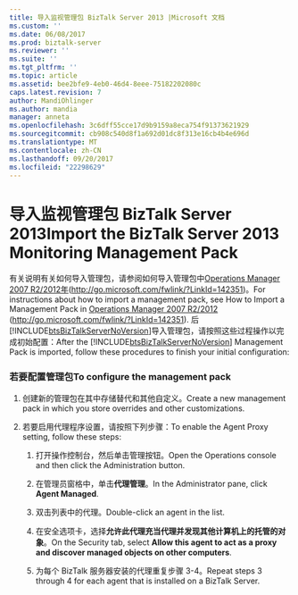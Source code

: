 ```yaml
---
title: 导入监视管理包 BizTalk Server 2013 |Microsoft 文档
ms.custom: ''
ms.date: 06/08/2017
ms.prod: biztalk-server
ms.reviewer: ''
ms.suite: ''
ms.tgt_pltfrm: ''
ms.topic: article
ms.assetid: bee2bfe9-4eb0-46d4-8eee-75182202080c
caps.latest.revision: 7
author: MandiOhlinger
ms.author: mandia
manager: anneta
ms.openlocfilehash: 3c6dff55cce17d9b9159a8eca754f91373621929
ms.sourcegitcommit: cb908c540d8f1a692d01dc8f313e16cb4b4e696d
ms.translationtype: MT
ms.contentlocale: zh-CN
ms.lasthandoff: 09/20/2017
ms.locfileid: "22298629"
---
```

# <a name="import-the-biztalk-server-2013-monitoring-management-pack"></a><span data-ttu-id="9e5c8-102">导入监视管理包 BizTalk Server 2013</span><span class="sxs-lookup"><span data-stu-id="9e5c8-102">Import the BizTalk Server 2013 Monitoring Management Pack</span></span>
<span data-ttu-id="9e5c8-103">有关说明有关如何导入管理包，请参阅如何导入管理包中[Operations Manager 2007 R2/2012年](http://go.microsoft.com/fwlink/?LinkId=142351)(http://go.microsoft.com/fwlink/?LinkId=142351)。</span><span class="sxs-lookup"><span data-stu-id="9e5c8-103">For instructions about how to import a management pack, see How to Import a Management Pack in [Operations Manager 2007 R2/2012](http://go.microsoft.com/fwlink/?LinkId=142351) (http://go.microsoft.com/fwlink/?LinkId=142351).</span></span> <span data-ttu-id="9e5c8-104">后[!INCLUDE[btsBizTalkServerNoVersion](../includes/btsbiztalkservernoversion-md.md)]导入管理包，请按照这些过程操作以完成初始配置：</span><span class="sxs-lookup"><span data-stu-id="9e5c8-104">After the [!INCLUDE[btsBizTalkServerNoVersion](../includes/btsbiztalkservernoversion-md.md)] Management Pack is imported, follow these procedures to finish your initial configuration:</span></span>  
  
### <a name="to-configure-the-management-pack"></a><span data-ttu-id="9e5c8-105">若要配置管理包</span><span class="sxs-lookup"><span data-stu-id="9e5c8-105">To configure the management pack</span></span>  
  
1.  <span data-ttu-id="9e5c8-106">创建新的管理包在其中存储替代和其他自定义。</span><span class="sxs-lookup"><span data-stu-id="9e5c8-106">Create a new management pack in which you store overrides and other customizations.</span></span>  
  
2.  <span data-ttu-id="9e5c8-107">若要启用代理程序设置，请按照下列步骤：</span><span class="sxs-lookup"><span data-stu-id="9e5c8-107">To enable the Agent Proxy setting, follow these steps:</span></span>  
  
    1.  <span data-ttu-id="9e5c8-108">打开操作控制台，然后单击管理按钮。</span><span class="sxs-lookup"><span data-stu-id="9e5c8-108">Open the Operations console and then click the Administration button.</span></span>  
  
    2.  <span data-ttu-id="9e5c8-109">在管理员窗格中，单击**代理管理**。</span><span class="sxs-lookup"><span data-stu-id="9e5c8-109">In the Administrator pane, click **Agent Managed**.</span></span>  
  
    3.  <span data-ttu-id="9e5c8-110">双击列表中的代理。</span><span class="sxs-lookup"><span data-stu-id="9e5c8-110">Double-click an agent in the list.</span></span>  
  
    4.  <span data-ttu-id="9e5c8-111">在安全选项卡，选择**允许此代理充当代理并发现其他计算机上的托管的对象**。</span><span class="sxs-lookup"><span data-stu-id="9e5c8-111">On the Security tab, select **Allow this agent to act as a proxy and discover managed objects on other computers**.</span></span>  
  
    5.  <span data-ttu-id="9e5c8-112">为每个 BizTalk 服务器安装的代理重复步骤 3-4。</span><span class="sxs-lookup"><span data-stu-id="9e5c8-112">Repeat steps 3 through 4 for each agent that is installed on a BizTalk Server.</span></span>